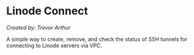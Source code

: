 # Linode Connect
*Created by: Trevor Arthur*


A simple way to create, remove, and check the status of SSH tunnels for connecting to Linode servers via VPC.

